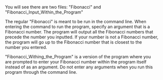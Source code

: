You will see there are two files: "Fibonacci" and "Fibonacci_Input_Within_the_Program"

The regular "Fibonacci" is meant to be run in the command line. When entering the command to run the program, specify an argument that is a Fibonacci number. The program will output all the Fibonacci numbers that precede the number you inputted. If your number is not a Fibonacci number, the program will go up to the Fibonacci number that is closest to the number you entered.

"Fibonacci_Withing_the_Program" is a version of the program where you are prompted to enter your Fibonacci number within the program itself instead of as an argument. Do not enter any arguments when you run this program through the command line.
